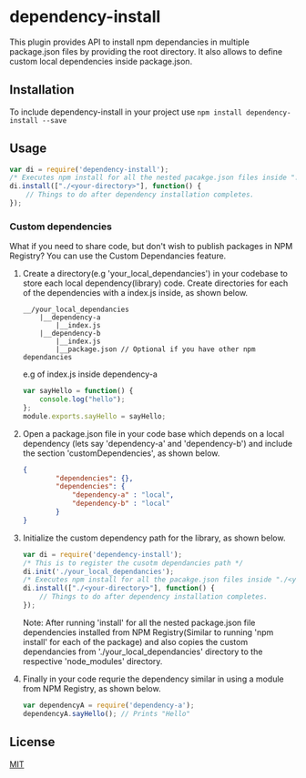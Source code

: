 # dependency-install
This plugin provides API to install npm dependancies in multiple package.json files by providing the root directory. It also allows to define custom local dependencies inside package.json.

## Installation
To include dependency-install in your project use
`npm install dependency-install --save`

## Usage
```javascript
var di = require('dependency-install');
/* Executes npm install for all the nested pacakge.json files inside "./<your-directory>" */
di.install(["./<your-directory>"], function() {
    // Things to do after dependency installation completes.
});
```

### Custom dependencies
What if you need to share code, but don't wish to publish packages in NPM Registry?
You can use the Custom Dependancies feature.

1. Create a directory(e.g 'your_local_dependancies') in your codebase to store each local dependency(library) code. Create directories for each of the dependencies with a index.js inside, as shown below.
    ```
    __/your_local_dependancies
        |__dependency-a
            |__index.js
        |__dependency-b
            |__index.js   
            |__package.json // Optional if you have other npm dependancies
    ```

    e.g of index.js inside dependency-a
    ```javascript
    var sayHello = function() {
        console.log("hello");
    };
    module.exports.sayHello = sayHello;
    ```

2. Open a package.json file in your code base which depends on a local dependency (lets say 'dependency-a' and 'dependency-b') and include the section 'customDependencies', as shown below.
    ```json
    {
            "dependencies": {},
            "dependencies": {
                "dependency-a" : "local",
                "dependency-b" : "local"
            }
    }
    ```

3. Initialize the custom dependency path for the library, as shown below.
    ```javascript
    var di = require('dependency-install');
    /* This is to register the cusotm dependancies path */
    di.init('./your_local_dependancies');
    /* Executes npm install for all the pacakge.json files inside "./<your-directory>" */
    di.install(["./<your-directory>"], function() {
        // Things to do after dependency installation completes.
    });
    ```
    Note: After running 'install' for all the nested package.json file dependencies installed from NPM Registry(Similar to running 'npm install' for each of the package) and also copies the custom dependancies from './your_local_dependancies' directory to the respective 'node_modules' directory.

4. Finally in your code requrie the dependency similar in using a module from NPM Registry, as shown below.
    ```javascript
    var dependencyA = require('dependency-a');
    dependencyA.sayHello(); // Prints "Hello"
    ```

## License

  [MIT](LICENSE)
